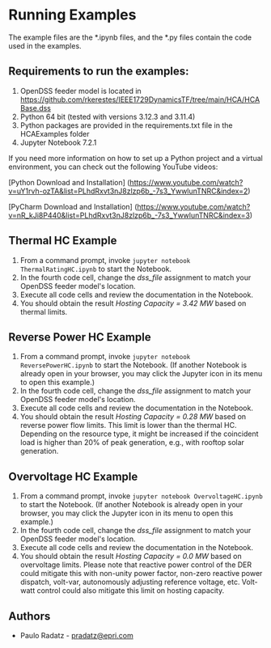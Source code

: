 # Running Examples

The example files are the *.ipynb files, and the *.py files contain the code used in the examples.

## Requirements to run the examples:

1. OpenDSS feeder model is located in <https://github.com/rkerestes/IEEE1729DynamicsTF/tree/main/HCA/HCABase.dss>
2. Python 64 bit (tested with versions 3.12.3 and 3.11.4)
3. Python packages are provided in the requirements.txt file in the HCAExamples folder
4. Jupyter Notebook 7.2.1

If you need more information on how to set up a Python project and a virtual environment, you can check out the following
YouTube videos:

[Python Download and Installation] (https://www.youtube.com/watch?v=uY1rvh-ozTA&list=PLhdRxvt3nJ8zlzp6b_-7s3_YwwlunTNRC&index=2)

[PyCharm Download and Installation] (https://www.youtube.com/watch?v=nR_kJi8P440&list=PLhdRxvt3nJ8zlzp6b_-7s3_YwwlunTNRC&index=3)

## Thermal HC Example

1. From a command prompt, invoke `jupyter notebook ThermalRatingHC.ipynb` to start the Notebook.
2. In the fourth code cell, change the *dss_file* assignment to match your OpenDSS feeder model's location.
3. Execute all code cells and review the documentation in the Notebook.
4. You should obtain the result *Hosting Capacity = 3.42 MW* based on thermal limits.

## Reverse Power HC Example

1. From a command prompt, invoke `jupyter notebook ReversePowerHC.ipynb` to start the Notebook. (If another Notebook is already open in your browser, you may click the Jupyter icon in its menu to open this example.)
2. In the fourth code cell, change the *dss_file* assignment to match your OpenDSS feeder model's location.
3. Execute all code cells and review the documentation in the Notebook.
4. You should obtain the result *Hosting Capacity = 0.28 MW* based on reverse power flow limits. This limit is lower than the thermal HC. Depending on the resource type, it might be increased if the coincident load is higher than 20% of peak generation, e.g., with rooftop solar generation.

## Overvoltage HC Example

1. From a command prompt, invoke `jupyter notebook OvervoltageHC.ipynb` to start the Notebook. (If another Notebook is already open in your browser, you may click the Jupyter icon in its menu to open this example.)
2. In the fourth code cell, change the *dss_file* assignment to match your OpenDSS feeder model's location.
3. Execute all code cells and review the documentation in the Notebook.
4. You should obtain the result *Hosting Capacity = 0.0 MW* based on overvoltage limits. Please note that reactive power control of the DER could mitigate this with non-unity power factor, non-zero reactive power dispatch, volt-var, autonomously adjusting reference voltage, etc. Volt-watt control could also mitigate this limit on hosting capacity.

## Authors
- Paulo Radatz - pradatz@epri.com

